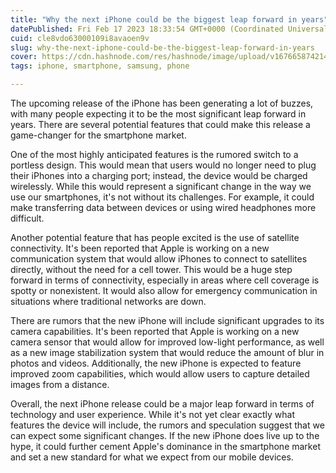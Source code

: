 ```yaml
---
title: "Why the next iPhone could be the biggest leap forward in years"
datePublished: Fri Feb 17 2023 18:33:54 GMT+0000 (Coordinated Universal Time)
cuid: cle8vdo63000109i8avaoen9v
slug: why-the-next-iphone-could-be-the-biggest-leap-forward-in-years
cover: https://cdn.hashnode.com/res/hashnode/image/upload/v1676658742146/bcede508-faf2-462c-8da2-8cd5b1312f4a.jpeg
tags: iphone, smartphone, samsung, phone

---
```


The upcoming release of the iPhone has been generating a lot of buzzes, with many people expecting it to be the most significant leap forward in years. There are several potential features that could make this release a game-changer for the smartphone market.

One of the most highly anticipated features is the rumored switch to a portless design. This would mean that users would no longer need to plug their iPhones into a charging port; instead, the device would be charged wirelessly. While this would represent a significant change in the way we use our smartphones, it's not without its challenges. For example, it could make transferring data between devices or using wired headphones more difficult.

Another potential feature that has people excited is the use of satellite connectivity. It's been reported that Apple is working on a new communication system that would allow iPhones to connect to satellites directly, without the need for a cell tower. This would be a huge step forward in terms of connectivity, especially in areas where cell coverage is spotty or nonexistent. It would also allow for emergency communication in situations where traditional networks are down.

There are rumors that the new iPhone will include significant upgrades to its camera capabilities. It's been reported that Apple is working on a new camera sensor that would allow for improved low-light performance, as well as a new image stabilization system that would reduce the amount of blur in photos and videos. Additionally, the new iPhone is expected to feature improved zoom capabilities, which would allow users to capture detailed images from a distance.

Overall, the next iPhone release could be a major leap forward in terms of technology and user experience. While it's not yet clear exactly what features the device will include, the rumors and speculation suggest that we can expect some significant changes. If the new iPhone does live up to the hype, it could further cement Apple's dominance in the smartphone market and set a new standard for what we expect from our mobile devices.